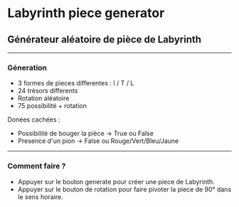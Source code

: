 # Labyrinth piece generator

## Générateur aléatoire de pièce de Labyrinth

---

### Géneration

- 3 formes de pieces differentes : I / T / L
- 24 trésors differents
- Rotation aléatoire
- 75 possibilité + rotation

Donées cachées :
- Possibilité de bouger la pièce -> True ou False
- Presence d'un pion -> False ou Rouge/Vert/Bleu/Jaune

---

### Comment faire ?

- Appuyer sur le bouton generate pour créer une piece de Labyrinth.
- Appuyer sur le bouton de rotation pour faire pivoter la piece de 90° dans le sens horaire.